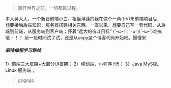 > 离开世界之前，一切都是过程。

本人吴大大，一个新晋前端小白，相当浮躁的我在做个一两个VUE前端项目后，想要接触后端知识，服务器搭建相关东西。一直以来，想要自己写一套代码，从后端到前端，从服务端到客户端；怀着“远大的奋斗目标” (´-ω-`)(´-ω-`)(´-ω-`)难搞哦！！！
前一段时间试了试，还是从copy这个博客代码开始吧。慢慢来

##### 期待编程学习路线

1）前端三大框架+大部分UI框架；
2）移动端，小程序 H5；
3）Java MySQL Linux 服务端；
>  gogogo
